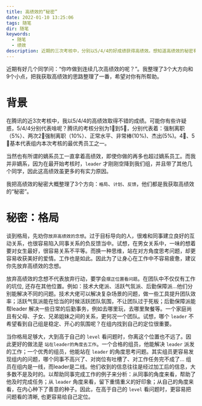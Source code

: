 ```yaml
---
title: 高绩效的“秘密”
date: 2022-01-10 13:25:06
tags: 随笔
dir: 随笔
keywords:
  - 随笔
  - 绩效
description: 近期的三次考核中，分别以5/4/4的好成绩获得高绩效。想知道高绩效的秘密有哪些吗？本文希望可以帮到你。
---
```

近期有好几个同学问：“你咋做到连续几次高绩效的呢？”。我整理了3个大方向和9个小点，把我获取高绩效的思路整理了一番，希望对你有所帮助。
# 背景
在腾讯的近3次考核中，我以5/4/4的高绩效取得不错的成绩。可能你有些许疑惑，5/4/4分别代表啥呢？腾讯的考核分别为1🌟到5🌟，分别代表着：强制离职（5%）、两次2🌟强制离职（10%）、正常水平、非常棒(10%)、杰出(5%)。4🌟、5🌟基本代表组内本次考核的最优秀员工之一。

当然也有所谓的嫡系员工一直拿着高绩效，即使你做的再多也超过嫡系员工。而我并非嫡系，因为在最开始考核时，`leader` 才刚刚空降到我们组，并且带了其他几个同学，因此这高绩效虽更多的有实力原因。

我把高绩效的秘密大概整理了3个方向：`格局`、`计划`、`反馈`，他们都是我获取高绩效的“秘密”。

# 秘密：格局
谈到格局，先劝你`放弃高绩效的念想`。过于目标导向的人，很难和同事建立良好的互动关系，也很容易陷入同事关系的负反馈当中。试想，在男女关系中，一味的想着要对女生最好，很容易关系不平等。而换一种思维，站在对方角度思考问题，却更容易收获美好的爱情。工作也是如此。因此为了让身心在工作中不容易疲惫，建议你先放弃高绩效的念想。

放弃高绩效的念想不代表放弃行动，要学会`摆正位置看问题`。在团队中不仅仅有工作的坑位, 还存在其他位置。例如：技术大佬派、活跃气氛派、后勤保障派...他们分别能解决不同的问题。技术大佬可以解决复杂场景的问题，做一些工具提升团队效率；活跃气氛派能在恰当的时候活跃团队氛围，不让团队过于死板；后勤保障派能帮leader 解决一些日常的后勤事务，例如去哪里玩，去哪里聚餐等。一个家庭尚且有父母、子女、兄弟姐妹之间的关系，更何况一个团队。试想，哪个 `leader` 不希望看到自己组是稳定、开心的氛围呢？在组内找到自己的定位很重要。

当你格局足够大，大到高于自己的 `level` 看问题时，你离这个位置也不远了。因此更好的做法是 `站在leader的角度去工作`。一个合格的组员，他能解决 `leader` 派发的工作；一个优秀的组员，他能站在 `leader` 的角度思考问题。其实组员更容易发现组内的问题，哪个同事不高兴了、对岗位有吐槽了、对工作任务完不成了... 组员在组内是一线，而leader是二线。他们收到的信息往往是经过加工后的信息，大多数不是及时的。以帮助同事完成工作的例子来分析：从同事的角度来看，帮助了他及时完成任务；从 `leader` 角度来看，留下重情重义的好印象；从自己的角度来看，在内心种下了善意的种子。因此，在高于自己的 `level` 看问题时，更容易把问题看的清晰, 也更容易给自己定位。

# 




